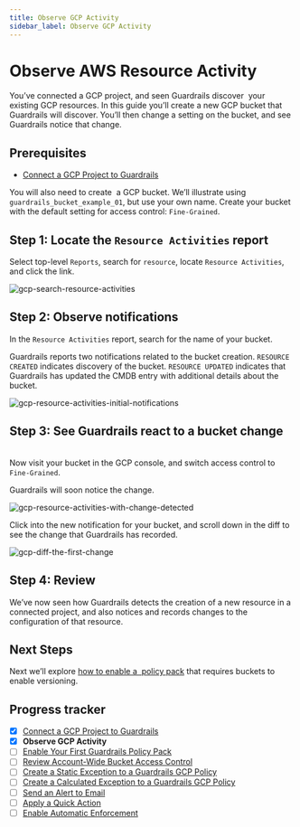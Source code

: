 ```yaml
---
title: Observe GCP Activity
sidebar_label: Observe GCP Activity
---
```



# Observe AWS Resource Activity

You’ve connected a GCP project, and seen Guardrails discover  your existing GCP resources. In this guide you’ll create a new GCP bucket that Guardrails will discover. You’ll then change a setting on the bucket, and see Guardrails notice that change.

## Prerequisites

- [Connect a GCP Project to Guardrails](/guardrails/docs/getting-started/getting-started-gcp/connect-a-project/)
  
  
You will also need to create  a GCP bucket. We’ll illustrate using `guardrails_bucket_example_01`, but use your own name. Create your bucket with the default setting for access control: `Fine-Grained`.

## Step 1: Locate the `Resource Activities` report

Select top-level `Reports`, search for `resource`, locate `Resource Activities`, and click the link.
<p><img alt="gcp-search-resource-activities" src="/images/docs/guardrails/getting-started/getting-started-gcp/observe-gcp-activity/gcp-search-resource-activities.png"/></p>

## Step 2: Observe notifications

In the `Resource Activities` report, search for the name of your bucket.

Guardrails reports two notifications related to the bucket creation. `RESOURCE CREATED` indicates discovery of the bucket. `RESOURCE UPDATED` indicates that Guardrails has updated the CMDB entry with additional details about the bucket.
<p><img alt="gcp-resource-activities-initial-notifications" src="/images/docs/guardrails/getting-started/getting-started-gcp/observe-gcp-activity/gcp-resource-activities-initial-notifications.png"/></p>

## Step 3: See Guardrails react to a bucket change

   
Now visit your bucket in the GCP console, and switch access control to `Fine-Grained`.

  
Guardrails will soon notice the change.  
<p><img alt="gcp-resource-activities-with-change-detected" src="/images/docs/guardrails/getting-started/getting-started-gcp/observe-gcp-activity/gcp-resource-activities-with-change-detected.png"/></p>  
  
Click into the new notification for your bucket, and scroll down in the diff to see the change that Guardrails has recorded.    
<p><img alt="gcp-diff-the-first-change" src="/images/docs/guardrails/getting-started/getting-started-gcp/observe-gcp-activity/gcp-diff-the-first-change.png"/></p>

## Step 4: Review

We’ve now seen how Guardrails detects the creation of a new resource in a connected project, and also notices and records changes to the configuration of that resource.

## Next Steps

Next we’ll explore [how to enable a  policy pack](/guardrails/docs/getting-started/getting-started-gcp/attach-policy-pack) that requires buckets to enable versioning.


## Progress tracker

- [x] [Connect a GCP Project to Guardrails](path)
- [x] **Observe GCP Activity**
- [ ] [Enable Your First Guardrails Policy Pack](path)
- [ ] [Review Account-Wide Bucket Access Control](path)
- [ ] [Create a Static Exception to a Guardrails GCP Policy](path)
- [ ] [Create a Calculated Exception to a Guardrails GCP Policy](path)
- [ ] [Send an Alert to Email](path)
- [ ] [Apply a Quick Action](path)
- [ ] [Enable Automatic Enforcement](path)
